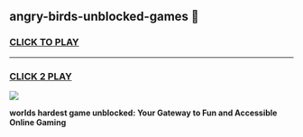 
## angry-birds-unblocked-games 👋
<h3>
<a href="https://premium.freeplayer.one?title=angry-birds-unblocked-games&ref=14F">CLICK TO PLAY</a></h3>
<hr>

<h3>
<a href="https://premium.freeplayer.one?title=angry-birds-unblocked-games&ref=14F">CLICK 2 PLAY</a>
  
</h3>

<a href="https://premium.freeplayer.one?title=angry-birds-unblocked-games&ref=12F/"><img src="https://clearcache.store/games.png"></a>


**worlds hardest game unblocked: Your Gateway to Fun and Accessible Online Gaming**
